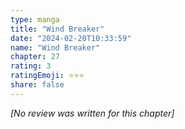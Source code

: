 ```yaml
---
type: manga
title: "Wind Breaker"
date: "2024-02-20T10:33:59"
name: "Wind Breaker"
chapter: 27
rating: 3
ratingEmoji: ⭐️⭐️⭐️
share: false
---
```


*[No review was written for this chapter]*
